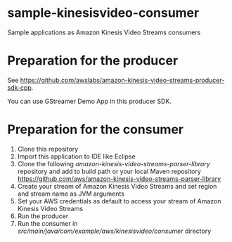 # sample-kinesisvideo-consumer
Sample applications as Amazon Kinesis Video Streams consumers

# Preparation for the producer
See https://github.com/awslabs/amazon-kinesis-video-streams-producer-sdk-cpp.

You can use GStreamer Demo App in this producer SDK.

# Preparation for the consumer
1. Clone this repository
2. Import this application to IDE like Eclipse
3. Clone the following *amazon-kinesis-video-streams-parser-library* repository and add to build path or your local Maven repository
   https://github.com/aws/amazon-kinesis-video-streams-parser-library
4. Create your stream of Amazon Kinesis Video Streams and set region and stream name as JVM arguments
5. Set your AWS credentials as default to access your stream of Amazon Kinesis Video Streams
6. Run the producer
7. Run the consumer in *src/main/java/com/example/aws/kinesisvideo/consumer* directory
